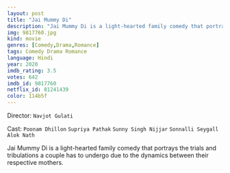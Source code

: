 ```yaml
---
layout: post
title: "Jai Mummy Di"
description: "Jai Mummy Di is a light-hearted family comedy that portrays the trials and tribulations a couple has to undergo due to the dynamics between their respective mothers..."
img: 9817760.jpg
kind: movie
genres: [Comedy,Drama,Romance]
tags: Comedy Drama Romance 
language: Hindi
year: 2020
imdb_rating: 3.5
votes: 642
imdb_id: 9817760
netflix_id: 81241439
color: 114b5f
---
```

Director: `Navjot Gulati`  

Cast: `Poonam Dhillon` `Supriya Pathak` `Sunny Singh Nijjar` `Sonnalli Seygall` `Alok Nath` 

Jai Mummy Di is a light-hearted family comedy that portrays the trials and tribulations a couple has to undergo due to the dynamics between their respective mothers.